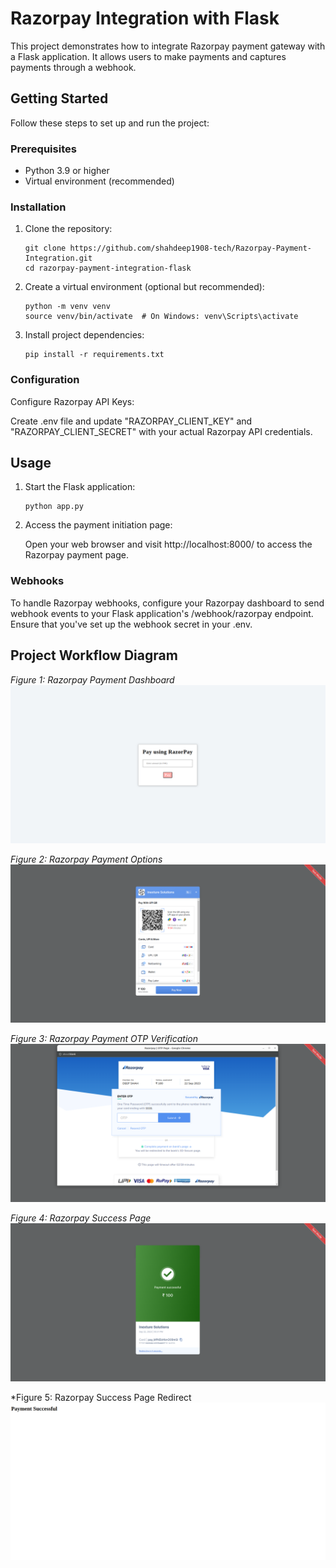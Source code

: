 # Razorpay Integration with Flask

This project demonstrates how to integrate Razorpay payment gateway with a Flask application. It allows users to make
payments and captures payments through a webhook.

## Getting Started

Follow these steps to set up and run the project:

### Prerequisites

- Python 3.9 or higher
- Virtual environment (recommended)

### Installation

1. Clone the repository:

   ```shell
   git clone https://github.com/shahdeep1908-tech/Razorpay-Payment-Integration.git
   cd razorpay-payment-integration-flask
   ```
2. Create a virtual environment (optional but recommended):
   ```shell
   python -m venv venv
   source venv/bin/activate  # On Windows: venv\Scripts\activate
   ```

3. Install project dependencies:
   ```shell
   pip install -r requirements.txt
   ```

### Configuration

Configure Razorpay API Keys:

Create .env file and update "RAZORPAY_CLIENT_KEY" and "RAZORPAY_CLIENT_SECRET" with your actual Razorpay API
credentials.

## Usage

1. Start the Flask application:
   ```shell
   python app.py
   ```

2. Access the payment initiation page:

   Open your web browser and visit http://localhost:8000/ to access the Razorpay payment page.

### Webhooks

To handle Razorpay webhooks, configure your Razorpay dashboard to send webhook events to your Flask application's
/webhook/razorpay endpoint. Ensure that you've set up the webhook secret in your .env.

## Project Workflow Diagram

*Figure 1: Razorpay Payment Dashboard*
![dashboard.png](images%2Fdashboard.png)

*Figure 2: Razorpay Payment Options*
![razorpay_payment_options.png](images%2Frazorpay_payment_options.png)

*Figure 3: Razorpay Payment OTP Verification*
![OTP_verification.png](images%2FOTP_verification.png)

*Figure 4: Razorpay Success Page*
![payment_success.png](images%2Fpayment_success.png)

*Figure 5: Razorpay Success Page Redirect
![success_redirect.png](images%2Fsuccess_redirect.png)